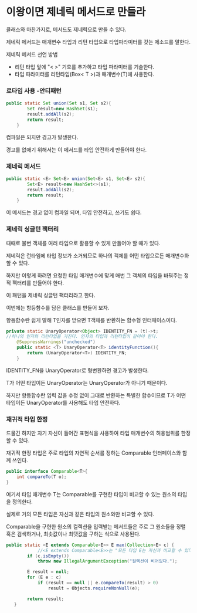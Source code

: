 # 이왕이면 제네릭 메서드로 만들라

클래스와 마찬가지로, 메서드도 제네릭으로 만들 수 있다.

제네릭 메서드는 매개변수 타입과 리턴 타입으로 타입파라미터를 갖는 메소드를 말한다.

제네릭 메서드 선언 방법

- 리턴 타입 앞에 "< >" 기호를 추가하고 타입 파라미터를 기술한다.
- 타입 파라미터를 리턴타입(Box< T >)과 매개변수(T)에 사용한다.



### 로타입 사용 -안티패턴

```java
public static Set union(Set s1, Set s2){
        Set result=new HashSet(s1);
        result.addAll(s2);
        return result;
    }
```

컴파일은 되지만 경고가 발생한다.

경고를 없애기 위해서는 이 메서드를 타입 안전하게 만들어야 한다.



### 제네릭 메서드

```java
public static <E> Set<E> union(Set<E> s1, Set<E> s2){
        Set<E> result=new HashSet<>(s1);
        result.addAll(s2);
        return result;
    }
```

이 메서드는 경고 없이 컴파일 되며, 타입 안전하고, 쓰기도 쉽다.	



### 제네릭 싱글턴 팩터리

때때로 불변 객체를 여러 타입으로 활용할 수 있게 만들어야 할 때가 있다.

제네릭은 런타임에 타입 정보가 소거되므로 하나의 객체를 어떤 타입으로든 매개변수화 할 수 있다.

하지만 이렇게 하려면 요청한 타입 매개변수에 맞게 매번 그 객체의 타입을 바꿔주는 정적 팩터리를 만들어야 한다.

이 패턴을 제네릭 싱글턴 팩터리라고 한다.

이번에는 항등함수를 담은 클래스를 만들어 보자.

항등함수란 쉽게 말해 T인자를 받으면 T객체를 반환하는 함수형 인터페이스이다.

```java
private static UnaryOperator<Object> IDENTITY_FN = (t)->t;
//하나의 인자와 리턴타입을 가진다. 인자의 타입과 리턴타입이 같아야 한다.
    @SuppressWarnings("unchecked")
    public static <T> UnaryOperator<T> identityFunction(){
        return (UnaryOperator<T>) IDENTITY_FN;
    }
```

IDENTITY_FN을 UnaryOperator<T>로 형변환하면 경고가 발생한다.

T가 어떤 타입이든 UnaryOperator<Object>는 UnaryOperator<T>가 아니기 때문이다.

하지만 항등함수란 입력 값을 수정 없이 그대로 반환하는 특별한 함수이므로 T가 어떤 타입이든 UnaryOperator<T>를 사용해도 타입 안전하다.



### 재귀적 타입 한정

드물긴 하지만 자기 자신이 들어간 표현식을 사용하여 타입 매개변수의 허용범위를 한정할 수 있다.

재귀적 한정 타입은 주로 타입의 자연적 순서를 정하는 Comparable 인터페이스와 함께 쓰인다.

```java
public interface Comparable<T>{
	int compareTo(T o);
}
```

여기서 타입 매개변수 T는 Comparable<T>를 구현한 타입이 비교할 수 있는 원소의 타입을 정의한다.

실제로 거의 모든 타입은 자신과 같은 타입의 원소와만 비교할 수 있다.

Comparable을 구현한 원소의 컬렉션을 입력받는 메서드들은 주로 그 원소들을 정렬 혹은 검색하거나, 최솟값이나 최댓값을 구하는 식으로 사용된다.

```java
public static <E extends Comparable<E>> E max(Collection<E> c) {
  			//<E extends Comparable<E>>는 "모든 타입 E는 자신과 비교할 수 있다"라고 읽을 수 있다.
        if (c.isEmpty())
            throw new IllegalArgumentException("컬렉션이 비어있다.");

        E result = null;
        for (E e : c)
            if (result == null || e.compareTo(result) > 0)
                result = Objects.requireNonNull(e);

        return result;
   }
```

























